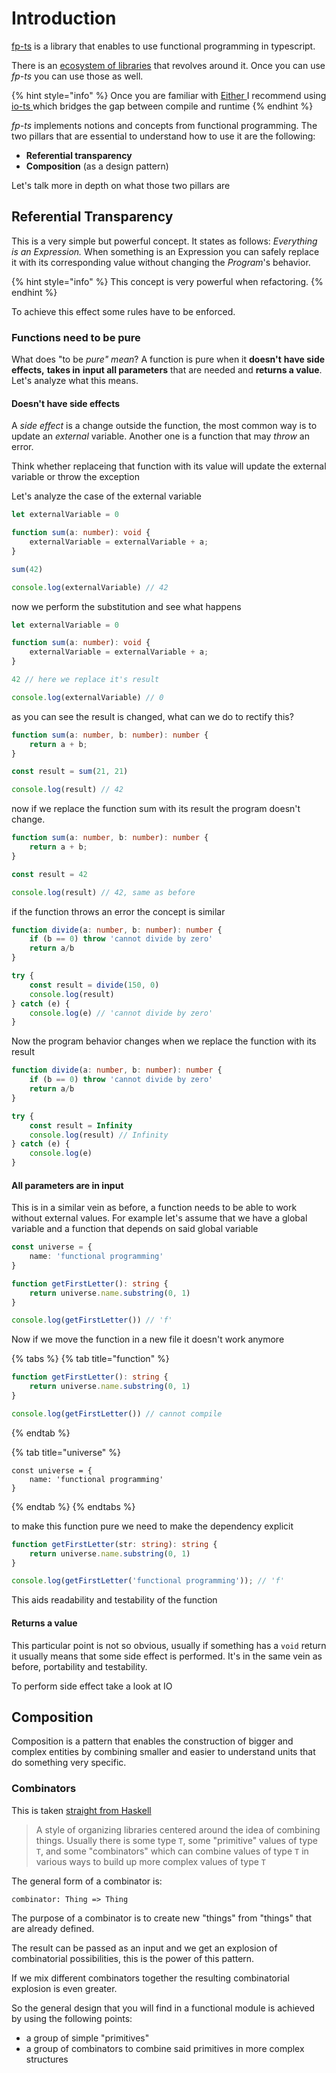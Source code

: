 # Introduction

[fp-ts](https://github.com/gcanti/fp-ts) is a library that enables to use functional programming in typescript.

There is an [ecosystem of libraries](https://gcanti.github.io/fp-ts/introduction/ecosystem) that revolves around it. Once you can use _fp-ts_ you can use those as well.

{% hint style="info" %}
Once you are familiar with [Either ](either/)I recommend using[ io-ts ](https://github.com/gcanti/io-ts)which bridges the gap between compile and runtime
{% endhint %}

_fp-ts_ implements notions and concepts from functional programming. The two pillars that are essential to understand how to use it are the following:

* **Referential transparency**
* **Composition** \(as a design pattern\)

Let's talk more in depth on what those two pillars are

## Referential Transparency

This is a very simple but powerful concept. It states as follows: _Everything is an Expression._ When something is an Expression you can safely replace it with its corresponding value without changing the _Program_'s behavior.

{% hint style="info" %}
This concept is very powerful when refactoring.
{% endhint %}

To achieve this effect some rules have to be enforced.

### Functions need to be pure

What does "to be _pure" mean_? A function is pure when it **doesn't** **have side effects,** **takes in** **input all parameters** that are needed and **returns a value**. Let's analyze what this means.

#### Doesn't have side effects

A _side effect_ is a change outside the function, the most common way is to update an _external_ variable. Another one is a function that may _throw_ an error.

Think whether replaceing that function with its value will update the external variable or throw the exception

Let's analyze the case of the external variable

```typescript
let externalVariable = 0

function sum(a: number): void {
    externalVariable = externalVariable + a;
}

sum(42)

console.log(externalVariable) // 42
```

now we perform the substitution and see what happens

```typescript
let externalVariable = 0

function sum(a: number): void {
    externalVariable = externalVariable + a;
}

42 // here we replace it's result 

console.log(externalVariable) // 0
```

as you can see the result is changed, what can we do to rectify this?

```typescript
function sum(a: number, b: number): number {
    return a + b;
}

const result = sum(21, 21)

console.log(result) // 42
```

now if we replace the function sum with its result the program doesn't change.

```typescript
function sum(a: number, b: number): number {
    return a + b;
}

const result = 42

console.log(result) // 42, same as before
```

if the function throws an error the concept is similar

```typescript
function divide(a: number, b: number): number {
    if (b == 0) throw 'cannot divide by zero'
    return a/b
}

try {
    const result = divide(150, 0)
    console.log(result)
} catch (e) {
    console.log(e) // 'cannot divide by zero'
}
```

Now the program behavior changes when we replace the function with its result

```typescript
function divide(a: number, b: number): number {
    if (b == 0) throw 'cannot divide by zero'
    return a/b
}

try {
    const result = Infinity
    console.log(result) // Infinity
} catch (e) {
    console.log(e)
}
```

#### All parameters are in input

This is in a similar vein as before, a function needs to be able to work without external values. For example let's assume that we have a global variable and a function that depends on said global variable

```typescript
const universe = {
    name: 'functional programming'
}

function getFirstLetter(): string {
    return universe.name.substring(0, 1)
}

console.log(getFirstLetter()) // 'f'
```

Now if we move the function in a new file it doesn't work anymore

{% tabs %}
{% tab title="function" %}
```typescript
function getFirstLetter(): string {
    return universe.name.substring(0, 1)
}

console.log(getFirstLetter()) // cannot compile
```
{% endtab %}

{% tab title="universe" %}
```
const universe = {
    name: 'functional programming'
}
```
{% endtab %}
{% endtabs %}

to make this function pure we need to make the dependency explicit

```typescript
function getFirstLetter(str: string): string {
    return universe.name.substring(0, 1)
}

console.log(getFirstLetter('functional programming')); // 'f'
```

This aids readability and testability of the function

#### Returns a value

This particular point is not so obvious, usually if something has a `void` return it usually means that some side effect is performed. It's in the same vein as before, portability and testability.

To perform side effect take a look at IO

## Composition

Composition is a pattern that enables the construction of bigger and complex entities by combining  smaller and easier to understand units that do something very specific.

### Combinators

This is taken [straight from Haskell](https://wiki.haskell.org/Combinator)

> A style of organizing libraries centered around the idea of combining things. Usually there is some type `T`, some "primitive" values of type `T`, and some "combinators" which can combine values of type `T` in various ways to build up more complex values of type `T`

The general form of a combinator is:

```text
combinator: Thing => Thing
```

The purpose of a combinator is to create new "things" from "things" that are already defined.

The result can be passed as an input and we get an explosion of combinatorial possibilities, this is the power of this pattern.

If we mix different combinators together the resulting combinatorial explosion is even greater.

So the general design that you will find in a functional module is achieved by using the following points:

* a group of simple "primitives"
* a group of combinators to combine said primitives in more complex structures

